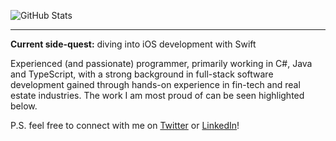 ![GitHub Stats](https://github-readme-stats.vercel.app/api?username=chadrakdev&count_private=true&show_icons=true&theme=onedark&custom_title=Chadrak's&nbsp;GitHub&nbsp;Profile&bg_color=0d1117&icon_color=61DAFB&text_color=ffffff&title_color=ffffff)
<!--
Deploy personal Vercel instance to host stats (eventually) to avoid spontaneous downtime
https://github.com/anuraghazra/github-readme-stats#deploy-on-your-own-vercel-instance
-->
<hr />
<!-- ## ✨ Project Spotlight
### Game Launcher Application
<b>Repository:</b> https://github.com/chadrakh/GameLauncherApp
<br>
<i>Description coming soon...</i> -->

<b>Current side-quest:</b> diving into iOS development with Swift

Experienced (and passionate) programmer, primarily working in C#, Java and TypeScript, with a strong background in full-stack software development gained through hands-on experience in fin-tech and real estate industries. The work I am most proud of can be seen highlighted below.

P.S. feel free to connect with me on [Twitter](https://twitter.com/chadrakdev)
 or [LinkedIn](https://www.linkedin.com/in/chadrakholondo/)!
